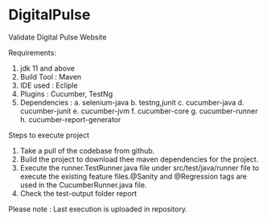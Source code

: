 # DigitalPulse
Validate Digital Pulse Website

Requirements:
1. jdk 11 and above
2. Build Tool : Maven
3. IDE used : Ecliple 
4. Plugins : Cucumber, TestNg
5. Dependencies : 
	a. selenium-java
	b. testng,junit
	c. cucumber-java
	d. cucumber-junit
	e. cucumber-jvm
	f. cucumber-core
	g. cucumber-runner
	h. cucumber-report-generator

Steps to execute project

1. Take a pull of the codebase from github.
2. Build the project to download thee maven dependencies for the project.
3. Execute the runner.TestRunner.java file under src/test/java/runner file to execute the existing feature files.@Sanity and @Regression tags are used in the CucumberRunner.java file.
4. Check the test-output folder report

Please note : Last execution is uploaded in repository.
